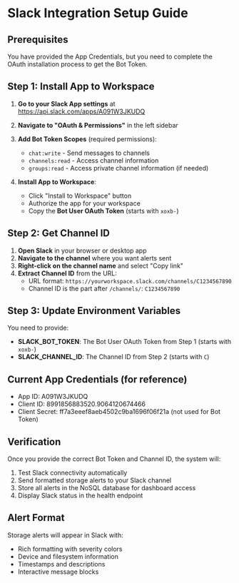 # Slack Integration Setup Guide

## Prerequisites
You have provided the App Credentials, but you need to complete the OAuth installation process to get the Bot Token.

## Step 1: Install App to Workspace

1. **Go to your Slack App settings** at https://api.slack.com/apps/A091W3JKUDQ
2. **Navigate to "OAuth & Permissions"** in the left sidebar
3. **Add Bot Token Scopes** (required permissions):
   - `chat:write` - Send messages to channels
   - `channels:read` - Access channel information
   - `groups:read` - Access private channel information (if needed)

4. **Install App to Workspace**:
   - Click "Install to Workspace" button
   - Authorize the app for your workspace
   - Copy the **Bot User OAuth Token** (starts with `xoxb-`)

## Step 2: Get Channel ID

1. **Open Slack** in your browser or desktop app
2. **Navigate to the channel** where you want alerts sent
3. **Right-click on the channel name** and select "Copy link"
4. **Extract Channel ID** from the URL:
   - URL format: `https://yourworkspace.slack.com/channels/C1234567890`
   - Channel ID is the part after `/channels/`: `C1234567890`

## Step 3: Update Environment Variables

You need to provide:
- **SLACK_BOT_TOKEN**: The Bot User OAuth Token from Step 1 (starts with `xoxb-`)
- **SLACK_CHANNEL_ID**: The Channel ID from Step 2 (starts with `C`)

## Current App Credentials (for reference)
- App ID: A091W3JKUDQ
- Client ID: 8991856883520.9064120674466
- Client Secret: ff7a3eeef8aeb4502c9ba1696f06f21a (not used for Bot Token)

## Verification
Once you provide the correct Bot Token and Channel ID, the system will:
1. Test Slack connectivity automatically
2. Send formatted storage alerts to your Slack channel
3. Store all alerts in the NoSQL database for dashboard access
4. Display Slack status in the health endpoint

## Alert Format
Storage alerts will appear in Slack with:
- Rich formatting with severity colors
- Device and filesystem information
- Timestamps and descriptions
- Interactive message blocks